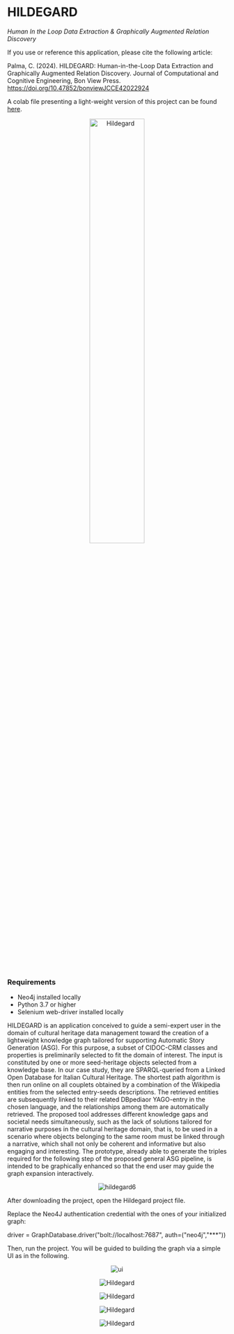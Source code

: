 # HILDEGARD
_Human In the Loop Data Extraction &amp; Graphically Augmented Relation Discovery_

If you use or reference this application, please cite the following article:

Palma, C. (2024). HILDEGARD: Human-in-the-Loop Data Extraction and Graphically Augmented Relation Discovery. Journal of Computational and Cognitive Engineering, Bon View Press. https://doi.org/10.47852/bonviewJCCE42022924

A colab file presenting a light-weight version of this project can be found [here](https://github.com/Glottocrisio/HILDEGARD/blob/main/hildegard_lightweight.ipynb).

<p align="center">
  <img src="Data/hildergardlogo.png" alt="Hildegard" width="50%" />
</p>

### Requirements

- Neo4j installed locally
- Python 3.7 or higher
- Selenium web-driver installed locally

HILDEGARD is an application conceived to guide a semi-expert user in the domain of cultural heritage data management toward the creation of a lightweight knowledge graph tailored for supporting Automatic Story Generation (ASG).
For this purpose, a subset of CIDOC-CRM classes and properties is preliminarily selected to fit the domain of interest. The input is constituted
by one or more seed-heritage objects selected from a knowledge base. In our case study, they are SPARQL-queried from a Linked
Open Database for Italian Cultural Heritage. The shortest path algorithm is then run online on all couplets obtained by a combination of
the Wikipedia entities from the selected entry-seeds descriptions. The retrieved entities are subsequently linked to their related DBpediaor
YAGO-entry in the chosen language, and the relationships among them are automatically retrieved. The proposed tool addresses different
knowledge gaps and societal needs simultaneously, such as the lack of solutions tailored for narrative purposes in the cultural heritage
domain, that is, to be used in a scenario where objects belonging to the same room must be linked through a narrative, which shall not only
be coherent and informative but also engaging and interesting. The prototype, already able to generate the triples required for the following
step of the proposed general ASG pipeline, is intended to be graphically enhanced so that the end user may guide the graph expansion
interactively.

<p align="center">
  <img src="pics/hildegard6.png" alt="hildegard6"/>
</p>

After downloading the project, open the Hildegard project file.

Replace the Neo4J authentication credential with the ones of your initialized graph:

driver = GraphDatabase.driver("bolt://localhost:7687",
                              auth=("neo4j","***"))


Then, run the project. You will be guided to building the graph via a simple UI as in the following.

<p align="center">
  <img src="pics/ui.png" alt="ui"/>
</p>

<p align="center">
  <img src="Data/hildergardlogo.png" alt="Hildegard" />
</p>

<p align="center">
  <img src="Data/hildergardlogo.png" alt="Hildegard" />
</p>

<p align="center">
  <img src="Data/hildergardlogo.png" alt="Hildegard" />
</p>

<p align="center">
  <img src="Data/hildergardlogo.png" alt="Hildegard" />
</p>

